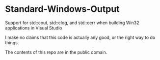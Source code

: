# Standard-Windows-Output
Support for std::cout, std::clog, and std::cerr when building Win32 applications in Visual Studio

I make no claims that this code is actually any good, or the right way to do things.

The contents of this repo are in the public domain.

